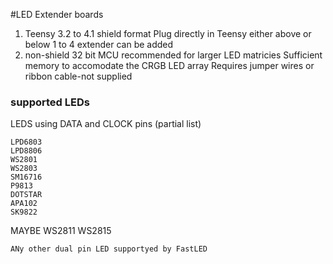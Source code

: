 #LED Extender boards


1. Teensy 3.2 to 4.1 shield format 
    Plug directly in Teensy either above or below
    1 to 4 extender can be added
2. non-shield
    32 bit MCU recommended for larger LED matricies
    Sufficient memory to accomodate the CRGB LED array
    Requires jumper wires or ribbon cable-not supplied 


### supported LEDs

LEDS using DATA and CLOCK pins (partial list)

    LPD6803 
    LPD8806 
    WS2801
    WS2803
    SM16716
    P9813  
    DOTSTAR  
    APA102  
    SK9822  
MAYBE
    WS2811
    WS2815

    ANy other dual pin LED supportyed by FastLED